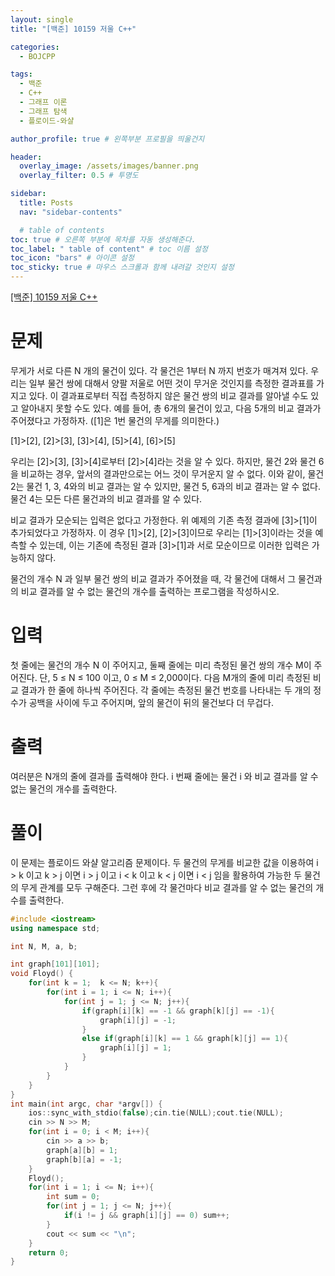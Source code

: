 ```yaml
---
layout: single
title: "[백준] 10159 저울 C++"

categories:
  - BOJCPP

tags:
  - 백준
  - C++
  - 그래프 이론
  - 그래프 탐색
  - 플로이드-와샬

author_profile: true # 왼쪽부분 프로필을 띄울건지

header:
  overlay_image: /assets/images/banner.png
  overlay_filter: 0.5 # 투명도

sidebar:
  title: Posts
  nav: "sidebar-contents"

  # table of contents
toc: true # 오른쪽 부분에 목차를 자동 생성해준다.
toc_label: " table of content" # toc 이름 설정
toc_icon: "bars" # 아이콘 설정
toc_sticky: true # 마우스 스크롤과 함께 내려갈 것인지 설정
---
```


<a href="https://www.acmicpc.net/problem/10159" title="문제링크" target="_blank">[백준] 10159 저울 C++</a>

# 문제

무게가 서로 다른 N 개의 물건이 있다. 각 물건은 1부터 N 까지 번호가 매겨져 있다. 우리는 일부 물건 쌍에 대해서 양팔 저울로 어떤 것이 무거운 것인지를 측정한 결과표를 가지고 있다. 이 결과표로부터 직접 측정하지 않은 물건 쌍의 비교 결과를 알아낼 수도 있고 알아내지 못할 수도 있다. 예를 들어, 총 6개의 물건이 있고, 다음 5개의 비교 결과가 주어졌다고 가정하자. ([1]은 1번 물건의 무게를 의미한다.)

[1]>[2], [2]>[3], [3]>[4], [5]>[4], [6]>[5]

우리는 [2]>[3], [3]>[4]로부터 [2]>[4]라는 것을 알 수 있다. 하지만, 물건 2와 물건 6을 비교하는 경우, 앞서의 결과만으로는 어느 것이 무거운지 알 수 없다. 이와 같이, 물건 2는 물건 1, 3, 4와의 비교 결과는 알 수 있지만, 물건 5, 6과의 비교 결과는 알 수 없다. 물건 4는 모든 다른 물건과의 비교 결과를 알 수 있다.

비교 결과가 모순되는 입력은 없다고 가정한다. 위 예제의 기존 측정 결과에 [3]>[1]이 추가되었다고 가정하자. 이 경우 [1]>[2], [2]>[3]이므로 우리는 [1]>[3]이라는 것을 예측할 수 있는데, 이는 기존에 측정된 결과 [3]>[1]과 서로 모순이므로 이러한 입력은 가능하지 않다.

물건의 개수 N 과 일부 물건 쌍의 비교 결과가 주어졌을 때, 각 물건에 대해서 그 물건과의 비교 결과를 알 수 없는 물건의 개수를 출력하는 프로그램을 작성하시오.

# 입력

첫 줄에는 물건의 개수 N 이 주어지고, 둘째 줄에는 미리 측정된 물건 쌍의 개수 M이 주어진다. 단, 5 ≤ N ≤ 100 이고, 0 ≤ M ≤ 2,000이다. 다음 M개의 줄에 미리 측정된 비교 결과가 한 줄에 하나씩 주어진다. 각 줄에는 측정된 물건 번호를 나타내는 두 개의 정수가 공백을 사이에 두고 주어지며, 앞의 물건이 뒤의 물건보다 더 무겁다.

# 출력

여러분은 N개의 줄에 결과를 출력해야 한다. i 번째 줄에는 물건 i 와 비교 결과를 알 수 없는 물건의 개수를 출력한다.

# 풀이

이 문제는 플로이드 와샬 알고리즘 문제이다. 두 물건의 무게를 비교한 값을 이용하여 i > k 이고 k > j 이면 i > j 이고 i < k 이고 k < j 이면 i < j 임을 활용하여 가능한 두 물건의 무게 관계를 모두 구해준다. 그런 후에 각 물건마다 비교 결과를 알 수 없는 물건의 개수를 출력한다.

```c++
#include <iostream>
using namespace std;

int N, M, a, b;

int graph[101][101];
void Floyd() {
    for(int k = 1;  k <= N; k++){
        for(int i = 1; i <= N; i++){
            for(int j = 1; j <= N; j++){
                if(graph[i][k] == -1 && graph[k][j] == -1){
                    graph[i][j] = -1;
                }
                else if(graph[i][k] == 1 && graph[k][j] == 1){
                    graph[i][j] = 1;
                }
            }
        }
    }
}
int main(int argc, char *argv[]) {
    ios::sync_with_stdio(false);cin.tie(NULL);cout.tie(NULL);
    cin >> N >> M;
    for(int i = 0; i < M; i++){
        cin >> a >> b;
        graph[a][b] = 1;
        graph[b][a] = -1;
    }
    Floyd();
    for(int i = 1; i <= N; i++){
        int sum = 0;
        for(int j = 1; j <= N; j++){
            if(i != j && graph[i][j] == 0) sum++;
        }
        cout << sum << "\n";
    }
    return 0;
}
```
